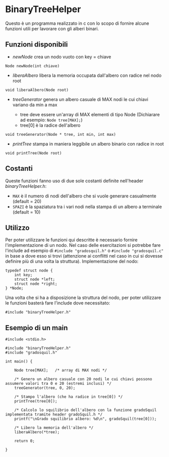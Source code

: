 # BinaryTreeHelper
Questo è un programma realizzato in c con lo scopo di fornire alcune funzioni utili per lavorare con gli alberi binari.

## Funzioni disponibili
* *newNode* crea un nodo vuoto con key = chiave
```
Node newNode(int chiave) 
```
*  *liberaAlbero* libera la memoria occupata dall'albero con radice nel nodo root
```
void liberaAlbero(Node root)
```
* *treeGenerator* genera un albero casuale di MAX nodi le cui chiavi variano da min a max

  * tree deve essere un'array di MAX elementi di tipo Node (Dichiarare ad esempio: `Node tree[MAX];`) 
  * tree[0] è la radice dell'albero

```
void treeGenerator(Node * tree, int min, int max) 
```
* *printTree* stampa in maniera leggibile un albero binario con radice in root
```
void printTree(Node root)
```
## Costanti
Queste funzioni fanno uso di due sole costanti definite nell'header *binaryTreeHelper.h*:
* `MAX` è il numero di nodi dell'albero che si vuole generare casualmente (default = 20)
* `SPAZI` è la spaziatura tra i vari nodi nella stampa di un albero a terminale (default = 10)

## Utilizzo
Per poter utilizzare le funzioni qui descritte è necessario fornire l'implementazione di un nodo. Nel caso delle esercitazioni si potrebbe fare l'include ad esempio di `#include "gradosquil.h"` o `#include "gradosquil.c"` in base a dove esso si trovi (attenzione ai conflitti nel caso in cui si dovesse definire più di una volta la struttura).
Implementazione del nodo:
```
typedef struct node {
    int key;
    struct node *left;
    struct node *right;
} *Node;
```
Una volta che si ha a disposizione la struttura del nodo, per poter utilizzare le funzioni basterà fare l'include dove necessitato:
```
#include "binaryTreeHelper.h"
```
## Esempio di un main
```
#include <stdio.h>

#include "binaryTreeHelper.h"
#include "gradosquil.h"

int main() {

    Node tree[MAX];   /* array di MAX nodi */

    /* Genero un albero casuale con 20 nodi le cui chiavi possono assumere valori tra 0 e 20 (estremi inclusi) */
    treeGenerator(tree, 0, 20);

    /* Stampo l'albero (che ha radice in tree[0]) */
    printTree(tree[0]);

    /* Calcolo lo squilibrio dell'albero con la funzione gradoSquil implementata tramite header gradoSquil.h */
    printf("\nGrado squilibrio albero: %d\n", gradoSquil(tree[0]));

    /* Libero la memoria dell'albero */
    liberaAlbero(*tree);

    return 0;

}
```

